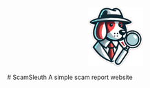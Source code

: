 <p align="center">
  <img width="25%" src="https://github.com/L000Pz/ScamSleuth/blob/main/img/logo.PNG" />
</p>
# ScamSleuth
A simple scam report website 
